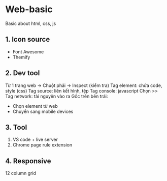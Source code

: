 # Web-basic
Basic about html, css, js
## 1. Icon source
- Font Awesome
- Themify
## 2. Dev tool
Từ 1 trang web -> Chuột phải  -> Inspect (kiểm tra)
Tag element: chứa code, style (css)
Tag source: liên kết hình, tệp
Tag console: javascript
Chọn >>
Tag network: tài nguyên vào ra
Gốc trên bên trái:
- Chọn element từ web
- Chuyển sang mobile devices
## 3. Tool
1. VS code + live server
2. Chrome page rule extension
## 4. Responsive
12 column grid
